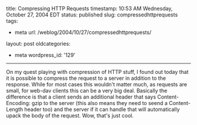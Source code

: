 title: Compressing HTTP Requests
timestamp: 10:53 AM Wednesday, October 27, 2004 EDT
status: published
slug: compressedhttprequests
tags:
- meta
url: /weblog/2004/10/27/compressedhttprequests/

layout: post
oldcategories:
- meta
wordpress_id: '129'

---

On my quest playing with compression of HTTP stuff, I found out today that it is possible
to compress the request to a server in addition to the response.  While for most cases this
wouldn't matter much, as requests are small, for web-dav clients this can be a very big
deal.  Basically the difference is that a client sends an additional header that says
Content-Encoding: gzip to the server (this also means they need
to seend a Content-Length header too) and the server if it
can handle that will automatically upack the body of the request.  Wow, that's just cool.

